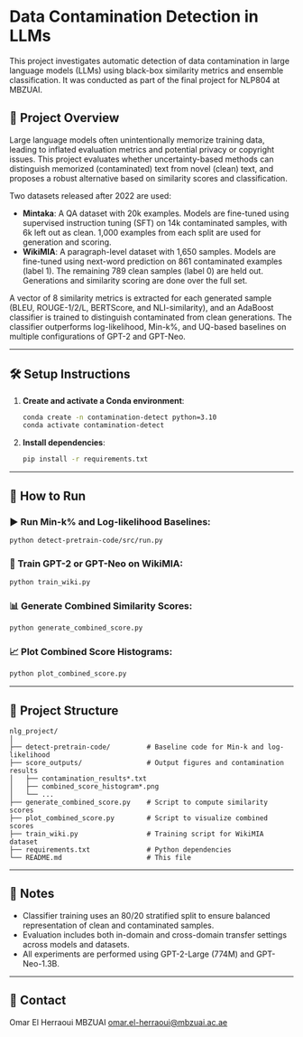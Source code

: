 # Data Contamination Detection in LLMs

This project investigates automatic detection of data contamination in large language models (LLMs) using black-box similarity metrics and ensemble classification. It was conducted as part of the final project for NLP804 at MBZUAI.

## 🧠 Project Overview

Large language models often unintentionally memorize training data, leading to inflated evaluation metrics and potential privacy or copyright issues. This project evaluates whether uncertainty-based methods can distinguish memorized (contaminated) text from novel (clean) text, and proposes a robust alternative based on similarity scores and classification.

Two datasets released after 2022 are used:

- **Mintaka**: A QA dataset with 20k examples. Models are fine-tuned using supervised instruction tuning (SFT) on 14k contaminated samples, with 6k left out as clean. 1,000 examples from each split are used for generation and scoring.
- **WikiMIA**: A paragraph-level dataset with 1,650 samples. Models are fine-tuned using next-word prediction on 861 contaminated examples (label 1). The remaining 789 clean samples (label 0) are held out. Generations and similarity scoring are done over the full set.

A vector of 8 similarity metrics is extracted for each generated sample (BLEU, ROUGE-1/2/L, BERTScore, and NLI-similarity), and an AdaBoost classifier is trained to distinguish contaminated from clean generations. The classifier outperforms log-likelihood, Min-k%, and UQ-based baselines on multiple configurations of GPT-2 and GPT-Neo.

---

## 🛠️ Setup Instructions

1. **Create and activate a Conda environment**:

   ```bash
   conda create -n contamination-detect python=3.10
   conda activate contamination-detect
   ```
2. **Install dependencies**:

   ```bash
   pip install -r requirements.txt
   ```

---

## 🚀 How to Run

### ▶️ Run Min-k% and Log-likelihood Baselines:

```bash
python detect-pretrain-code/src/run.py
```

### 🧠 Train GPT-2 or GPT-Neo on WikiMIA:

```bash
python train_wiki.py
```

### 📊 Generate Combined Similarity Scores:

```bash
python generate_combined_score.py
```

### 📈 Plot Combined Score Histograms:

```bash
python plot_combined_score.py
```

---

## 📂 Project Structure

```
nlg_project/
│
├── detect-pretrain-code/         # Baseline code for Min-k and log-likelihood
├── score_outputs/                # Output figures and contamination results
│   ├── contamination_results*.txt
│   ├── combined_score_histogram*.png
│   └── ...
├── generate_combined_score.py    # Script to compute similarity scores
├── plot_combined_score.py        # Script to visualize combined scores
├── train_wiki.py                 # Training script for WikiMIA dataset
├── requirements.txt              # Python dependencies
└── README.md                     # This file
```

---

## 📌 Notes

- Classifier training uses an 80/20 stratified split to ensure balanced representation of clean and contaminated samples.
- Evaluation includes both in-domain and cross-domain transfer settings across models and datasets.
- All experiments are performed using GPT-2-Large (774M) and GPT-Neo-1.3B.

---

## 📧 Contact

Omar El Herraoui
MBZUAI
[omar.el-herraoui@mbzuai.ac.ae](mailto:omar.el-herraoui@mbzuai.ac.ae)

